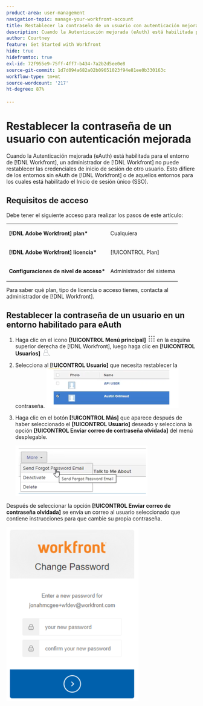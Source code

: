 ```yaml
---
product-area: user-management
navigation-topic: manage-your-workfront-account
title: Restablecer la contraseña de un usuario con autenticación mejorada
description: Cuando la Autenticación mejorada (eAuth) está habilitada para el entorno de  [!DNL Workfront] , un administrador de  [!DNL Workfront]  no puede restablecer las credenciales de inicio de sesión de otro usuario. Esto difiere de los entornos sin eAuth de  [!DNL Workfront]  o de aquellos entornos para los cuales está habilitado el Inicio de sesión único (SSO).
author: Courtney
feature: Get Started with Workfront
hide: true
hidefromtoc: true
exl-id: 72f955e9-75ff-4ff7-b434-7a2b2d5ee0e8
source-git-commit: 1d7d094a682a02b09651023f94e81ee0b330163c
workflow-type: tm+mt
source-wordcount: '217'
ht-degree: 87%

---
```


# Restablecer la contraseña de un usuario con autenticación mejorada

<!--This article has been hidden by request-->

Cuando la Autenticación mejorada (eAuth) está habilitada para el entorno de [!DNL Workfront], un administrador de [!DNL Workfront] no puede restablecer las credenciales de inicio de sesión de otro usuario. Esto difiere de los entornos sin eAuth de [!DNL Workfront] o de aquellos entornos para los cuales está habilitado el Inicio de sesión único (SSO).

## Requisitos de acceso

Debe tener el siguiente acceso para realizar los pasos de este artículo:

<table style="table-layout:auto"> 
 <col> 
 <col> 
 <tbody> 
  <tr> 
   <td role="rowheader"><strong>[!DNL Adobe Workfront] plan*</strong></td> 
   <td> <p> Cualquiera</p> </td> 
  </tr> 
  <tr> 
   <td role="rowheader"><strong>[!DNL Adobe Workfront] licencia*</strong></td> 
   <td> <p>[!UICONTROL Plan]</p> </td> 
  </tr> 
  <tr> 
   <td role="rowheader"><strong>Configuraciones de nivel de acceso*</strong></td> 
   <td> <p>Administrador del sistema </p> </td> 
  </tr> 
 </tbody> 
</table>

Para saber qué plan, tipo de licencia o acceso tienes, contacta al administrador de [!DNL Workfront].

## Restablecer la contraseña de un usuario en un entorno habilitado para eAuth

1. Haga clic en el icono **[!UICONTROL Menú principal]** ![Icono del menú principal](assets/main-menu-icon.png) en la esquina superior derecha de [!DNL Workfront], luego haga clic en **[!UICONTROL Usuarios]** ![Icono de usuarios](assets/users-icon-in-main-menu.png).



1. Selecciona al **[!UICONTROL Usuario]** que necesita restablecer la contraseña.
   ![Seleccione al usuario](assets/100520classicnweselectuser-350x105.png)

1. Haga clic en el botón **[!UICONTROL Más]** que aparece después de haber seleccionado el **[!UICONTROL Usuario]** deseado y selecciona la opción **[!UICONTROL Enviar correo de contraseña olvidada]** del menú desplegable.

   ![Enviar correo electrónico sobre contraseña olvidada](assets/100520classicnwesendemail-350x134.png)

Después de seleccionar la opción **[!UICONTROL Enviar correo de contraseña olvidada]** se envía un correo al usuario seleccionado que contiene instrucciones para que cambie su propia contraseña.

![Restablecer correo electrónico](assets/pwresetemail-resized-350x461.png)
